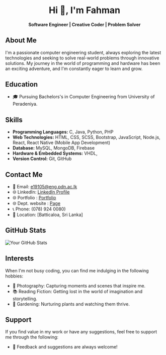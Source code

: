 <h1 align="center">Hi 👋, I'm Fahman 
<h4 align="center">Software Engineer | Creative Coder | Problem Solver </h4>
</h1>


## About Me
I'm a passionate computer engineering student, always exploring the latest technologies and seeking to solve real-world problems through innovative solutions. My journey in the world of programming and hardware has been an exciting adventure, and I'm constantly eager to learn and grow.

## Education
- 🎓 Pursuing Bachelors's in Computer Engineering from University of Peradeniya.

## Skills
- **Programming Languages:** C, Java, Python, PHP
- **Web Technologies:** HTML, CSS, SCSS, Bootstrap, JavaScript, Node.js, React, React Native (Mobile App Development)
- **Database:** MySQL, MongoDB, Firebase
- **Hardware & Embedded Systems:** VHDL,
- **Version Control:** Git, GitHub

<!--
## Projects
### [CO226 - Database System Project]
- Description: CO226 Database Project : Online Shopping System.
- Technologies: HTML, PHP, CSS, MySQL, JavaScript.
- Repository: https://github.com/cepdnaclk/e19-co226-Online-Shopping.
-->
<!--

### [Project 2 Name]
- Description: Briefly describe the project and its objectives.
- Technologies: List the technologies or tools used.
- Repository: Link to the GitHub repository for the project.

## Certifications
- [Certification 1](Link to Certification 1): Description or issuer.
- [Certification 2](Link to Certification 2): Description or issuer.

## Blog Posts & Technical Writing
- [Blog Post 1](Link to Blog Post 1): Short description or topic.
- [Blog Post 2](Link to Blog Post 2): Short description or topic.

-->

## Contact Me
- 📧 Email: e19105@eng.pdn.ac.lk
- 🌐 LinkedIn: [LinkedIn Profile](https://www.linkedin.com/in/mhmfahman/)
- 🌐 Portfolio : [Portfolio](https://mohamedfahman.github.io/)
- 🌐 Dept. website : [Page](https://people.ce.pdn.ac.lk/students/e19/105/)
- 📞 Phone: (078) 924 0080)
- 📍 Location: [Batticaloa, Sri Lanka]


<!--
## Fun Fact
Share an interesting or quirky fact about yourself unrelated to programming or engineering.

## Open Source Contributions
Mention any contributions or organizations you are actively involved in.
-->

## GitHub Stats
![Your GitHub Stats](https://github-readme-stats.vercel.app/api?username=MohamedFahman&show_icons=true&count_private=true)

<!--
## Top Languages
![Top Languages](https://github-readme-stats.vercel.app/api/top-langs/?username=MohamedFahman)
-->

## Interests
When I'm not busy coding, you can find me indulging in the following hobbies:
- 📸 Photography: Capturing moments and scenes that inspire me.
- 📚 Reading Fiction: Getting lost in the world of imagination and storytelling.
- 🌱 Gardening: Nurturing plants and watching them thrive.

## Support
If you find value in my work or have any suggestions, feel free to support me through the following:

- 💬 Feedback and suggestions are always welcome!
